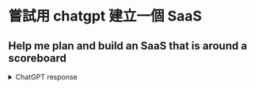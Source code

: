 # 嘗試用 chatgpt 建立一個 SaaS

## Help me plan and build an SaaS that is around a scoreboard

<details>
  <summary>ChatGPT response</summary>

Building a SaaS around a scoreboard system involves several key steps:

### **1. Define the Core Features**
- **Score Management**: Add, edit, and delete scores.
- **Real-time Updates**: Live scoreboard with automatic updates.
- **User Authentication**: Roles for admins, moderators, and viewers.
- **Customizable Scoreboards**: Themes, layouts, and rules customization.
- **API Integration**: Allow third-party apps to interact with the scoreboard.
- **Leaderboards & Rankings**: Dynamic ranking based on predefined rules.
- **Notifications & Alerts**: Email, SMS, or push notifications for score changes.

### **2. Choose the Tech Stack**
- **Frontend**: React, Next.js, or Vue.js for a dynamic UI.
- **Backend**: Node.js (Express/NestJS) or Python (Django/FastAPI).
- **Database**: PostgreSQL, MySQL, or Firebase for real-time updates.
- **Hosting**: AWS, Vercel, or DigitalOcean for deployment.
- **Authentication**: Firebase Auth, Auth0, or custom JWT-based auth.

### **3. Develop the MVP**
- Set up the backend with REST/GraphQL APIs.
- Build a simple frontend UI for score management.
- Implement a basic database schema for teams, players, and scores.
- Deploy a functional prototype for testing.

### **4. Monetization Strategies**
- **Freemium Model**: Basic scoreboard for free, advanced features via subscription.
- **Subscription Plans**: Monthly/annual fees for premium features.
- **White-labeling**: Offer branded scoreboards for businesses.
- **Ads & Sponsorships**: Optional revenue stream.

### **5. Deployment & Scaling**
- Use a CI/CD pipeline for automated deployment.
- Optimize for real-time performance using WebSockets.
- Implement caching (Redis) for fast leaderboard updates.

Would you like me to draft a project roadmap or a business plan for this?

</details>
